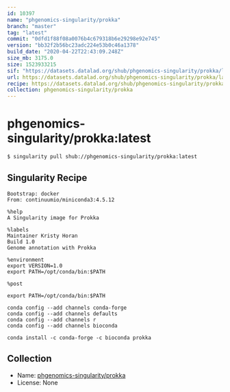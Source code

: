 ```yaml
---
id: 10397
name: "phgenomics-singularity/prokka"
branch: "master"
tag: "latest"
commit: "0dfd1f88f08a0076b4c679318b6e29298e92e745"
version: "bb32f2b56bc23adc224e53b0c46a1378"
build_date: "2020-04-22T22:43:09.248Z"
size_mb: 3175.0
size: 1523933215
sif: "https://datasets.datalad.org/shub/phgenomics-singularity/prokka/latest/2020-04-22-0dfd1f88-bb32f2b5/bb32f2b56bc23adc224e53b0c46a1378.sif"
url: https://datasets.datalad.org/shub/phgenomics-singularity/prokka/latest/2020-04-22-0dfd1f88-bb32f2b5/
recipe: https://datasets.datalad.org/shub/phgenomics-singularity/prokka/latest/2020-04-22-0dfd1f88-bb32f2b5/Singularity
collection: phgenomics-singularity/prokka
---
```


# phgenomics-singularity/prokka:latest

```bash
$ singularity pull shub://phgenomics-singularity/prokka:latest
```

## Singularity Recipe

```singularity
Bootstrap: docker
From: continuumio/miniconda3:4.5.12

%help
A Singularity image for Prokka

%labels
Maintainer Kristy Horan
Build 1.0
Genome annotation with Prokka

%environment
export VERSION=1.0
export PATH=/opt/conda/bin:$PATH

%post

export PATH=/opt/conda/bin:$PATH

conda config --add channels conda-forge
conda config --add channels defaults
conda config --add channels r
conda config --add channels bioconda

conda install -c conda-forge -c bioconda prokka
```

## Collection

 - Name: [phgenomics-singularity/prokka](https://github.com/phgenomics-singularity/prokka)
 - License: None


